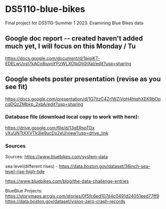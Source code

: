 # DS5110-blue-bikes
Final project for DS5110-Summer 1 2023. Examining Blue Bikes data

## Google doc report -- created haven't added much yet, I will focus on this Monday / Tu
https://docs.google.com/document/d/1pjgiKT-EDELwUyst7kACo8iuyoYPzWLXOtpDIj0tXaI/edit?usp=sharing

## Google sheets poster presentation (revise as you see fit)
https://docs.google.com/presentation/d/1G7itzC4ZrIWZiVqH4htqhXEK9bOpcqDQzZMbkp_2xbA/edit?usp=sharing

### Database file (download local copy to work with here):
[https://drive.google.com/file/d/13gERspTDx
vXuUNTtXXVTk3Ie9ucDx2eU/view?usp=drive_link
](https://drive.google.com/file/d/13gERspTDxvXuUNTtXXVTk3Ie9ucDx2eU/view?usp=sharing)


### Sources

Sources: https://www.bluebikes.com/system-data

sea level(different rises) - https://data.boston.gov/dataset/36inch-sea-level-rise-high-tide



https://www.bluebikes.com/blog/the-data-challenge-entries

BlueBlue Projects:
https://storymaps.arcgis.com/stories/0f5fc6ed107d4c0491d24051eed77ff9
https://data.boston.gov/dataset/vision-zero-crash-records
